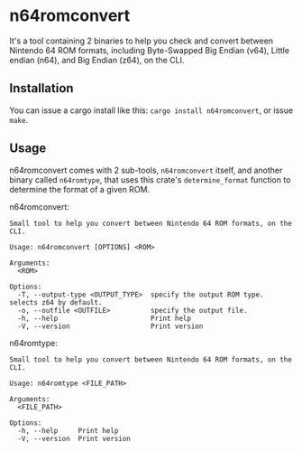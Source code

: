 # n64romconvert

It's a tool containing 2 binaries to help you check and convert between Nintendo 64 ROM formats, including Byte-Swapped Big Endian (v64), Little endian (n64), and Big Endian (z64), on the CLI. 

## Installation

You can issue a cargo install like this: `cargo install n64romconvert`, or issue `make`.

## Usage

n64romconvert comes with 2 sub-tools, `n64romconvert` itself, and another binary called `n64romtype`, that uses this crate's `determine_format` function to determine the format of a given ROM.

n64romconvert:

```
Small tool to help you convert between Nintendo 64 ROM formats, on the CLI.

Usage: n64romconvert [OPTIONS] <ROM>

Arguments:
  <ROM>  

Options:
  -T, --output-type <OUTPUT_TYPE>  specify the output ROM type. selects z64 by default.
  -o, --outfile <OUTFILE>          specify the output file.
  -h, --help                       Print help
  -V, --version                    Print version
```

n64romtype:

```
Small tool to help you convert between Nintendo 64 ROM formats, on the CLI.

Usage: n64romtype <FILE_PATH>

Arguments:
  <FILE_PATH>  

Options:
  -h, --help     Print help
  -V, --version  Print version
```